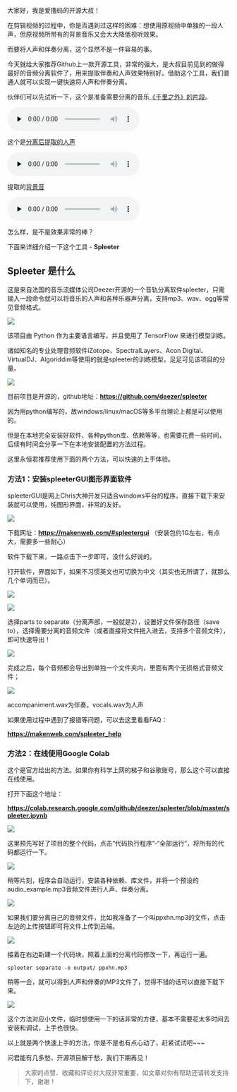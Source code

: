 大家好，我是爱撸码的开源大叔！

在剪辑视频的过程中，你是否遇到过这样的困难：想使用原视频中单独的一段人声，但原视频所带有的背景音乐又会大大降低视听效果。

而要将人声和伴奏分离，这个显然不是一件容易的事。

今天就给大家推荐Github上一款开源工具，非常的强大，是大叔目前见到的做得最好的音频分离软件了，用来提取伴奏和人声效果特别好。借助这个工具，我们普通人就可以实现一键快速将人声和伴奏分离。

伙伴们可以先试听一下，这个是准备需要分离的音乐[《千里之外》的片段](https://github.com/ourceteams/open-daily/blob/main/contents/2021_10_12_audios/qlzw_clip.mp3)。

<audio id="audio" controls="" preload="none">
      <source id="mp3" src="https://github.com/ourceteams/open-daily/blob/main/contents/2021_10_12_audios/qlzw_clip.mp3">
</audio>

这个是[分离后提取的人声](./2021_10_12_audios/qlzw_vocals.wav)

<audio id="audio" controls="" preload="none">
      <source id="mp3" src="./2021_10_12_audios/qlzw_vocals.wav">
</audio>

提取的[背景音](./2021_10_12_audios/qlzw_accompaniment.wav)

<audio id="audio" controls="" preload="none">
      <source id="mp3" src="./2021_10_12_audios/qlzw_accompaniment.wav">
</audio>

怎么样，是不是效果非常的棒？

下面来详细介绍一下这个工具 - **Spleeter**


## Spleeter 是什么
这是来自法国的音乐流媒体公司Deezer开源的一个音轨分离软件spleeter，只需输入一段命令就可以将音乐的人声和各种乐器声分离，支持mp3、wav、ogg等常见音频格式。


![](https://files.mdnice.com/user/20902/68261405-0ef4-4b43-8c09-e2357b9fdd53.jpg)


该项目由 Python 作为主要语言编写，并且使用了 TensorFlow 来进行模型训练。

诸如知名的专业处理音频软件iZotope、SpectralLayers、Acon Digital、VirtualDJ、Algoriddim等使用的就是spleeter的训练模型，足足可见该项目的分量。


![](https://files.mdnice.com/user/20902/fdf06cee-a90f-4700-b18a-db2dfbe6fd2f.png)


目前项目是开源的，github地址：**https://github.com/deezer/spleeter**

因为用python编写的，故windows/linux/macOS等多平台理论上都是可以使用的。

但是在本地完全安装好软件、各种python库、依赖等等，也需要花费一些时间，后续有时间会分享一下在本地安装配置的方法过程。

这里永恒君推荐使用下面的两个方法，可以快速的上手体验。

### 方法1：安装spleeterGUI图形界面软件

spleeterGUI是网上Chris大神开发只适合windows平台的程序。直接下载下来安装就可以使用，纯图形界面，非常的友好。


![](https://files.mdnice.com/user/20902/39404166-82b5-4faf-ab7c-c25b47d27606.png)


下载网址：**https://makenweb.com/#spleetergui**
（安装包约1G左右，有点大，需要多一些耐心）

软件下载下来，一路点击下一步即可，没什么好说的。

打开软件，界面如下，如果不习惯英文也可切换为中文（其实也无所谓了，就那么几个单词而已）。

![](https://files.mdnice.com/user/20902/8b21b078-5970-4f47-b096-a30277a14643.png)


![](https://files.mdnice.com/user/20902/5bc4707d-07cd-4149-bcc9-843905c677e1.png)


选择parts to separate（分离声部，一般就是2），设置好文件保存路径（save to），选择需要分离的音频文件（或者直接将文件拖入进去，支持多个音频文件），即可快速导出！


![](https://files.mdnice.com/user/20902/286371b9-7258-4e00-a46b-9541c709f520.png)


完成之后，每个音频都会导出到单独一个文件夹内，里面有两个无损格式音频文件；


![](https://files.mdnice.com/user/20902/cdf71d47-18d6-4c20-aa0e-8d080f71cc8e.png)


accompaniment.wav为伴奏，vocals.wav为人声

如果使用过程中遇到了报错等问题，可以去这里看看FAQ：

**https://makenweb.com/spleeter_help**


### 方法2：在线使用Google Colab

这个是官方给出的方法。如果你有科学上网的梯子和谷歌账号，那么这个可以直接在线使用。

打开下面这个地址：

**https://colab.research.google.com/github/deezer/spleeter/blob/master/spleeter.ipynb**


![](https://files.mdnice.com/user/20902/44d2f967-2d74-4adc-abe3-e83a3e5a7b48.png)


这里预先写好了项目的整个代码，点击“代码执行程序”-“全部运行”，将所有的代码都运行一下。


![](https://files.mdnice.com/user/20902/c03569fa-b503-46a7-98c8-723aa69aa254.png)


稍等片刻，程序会自动运行，安装各种依赖、库文件，并将一个预设的audio_example.mp3音频文件进行人声、伴奏分离。


![](https://files.mdnice.com/user/20902/a76b3312-0070-4534-87bf-1116004804c9.png)


如果我们要分离自己的音频文件，比如我准备了一个叫ppxhn.mp3的文件，点击左边的上传按钮即可将文件上传到云端。


![](https://files.mdnice.com/user/20902/bf13f5c0-c0e4-49c1-905d-aa2d6aff8c0d.png)


接着在右边新建一个代码块，照着上面的分离代码修改一下，再运行一遍。

```
spleeter separate -o output/ ppxhn.mp3
```
稍等一会，就可以得到人声和伴奏的MP3文件了，觉得不错的话可以直接下载下来。

![](https://files.mdnice.com/user/20902/7f81f177-0537-4aa9-8680-57c123cc01a6.png)


这个方法对应小文件，临时想使用一下的话非常的方便，基本不需要花太多时间去安装和调试，上手也很快。

以上就是两个快速上手的方法，你是不是也有点心动了，赶紧试试吧~~~

问君能有几多愁，开源项目解千愁，我们下期再见！

> 大家的点赞、收藏和评论对大叔非常重要，如文章对你有帮助还请转发支持下，谢谢！


